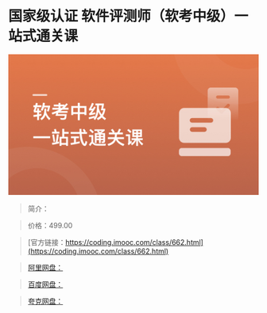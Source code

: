 # 国家级认证 软件评测师（软考中级）一站式通关课

![img](../../assets/644883aa0887d9db05400304.jpg)

> 简介：

> 价格：499.00

> [官方链接：https://coding.imooc.com/class/662.html](https://coding.imooc.com/class/662.html)

> [阿里网盘：]()

> [百度网盘：]()

> [夸克网盘：]()
